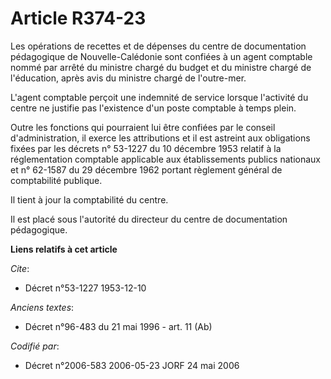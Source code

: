 # Article R374-23

Les opérations de recettes et de dépenses du centre de documentation pédagogique de Nouvelle-Calédonie sont confiées à un
agent comptable nommé par arrêté du ministre chargé du budget et du ministre chargé de l'éducation, après avis du ministre
chargé de l'outre-mer.

L'agent comptable perçoit une indemnité de service lorsque l'activité du centre ne justifie pas l'existence d'un poste
comptable à temps plein.

Outre les fonctions qui pourraient lui être confiées par le conseil d'administration, il exerce les attributions et il est
astreint aux obligations fixées par les décrets n° 53-1227 du 10 décembre 1953 relatif à la réglementation comptable
applicable aux établissements publics nationaux et n° 62-1587 du 29 décembre 1962 portant règlement général de comptabilité
publique.

Il tient à jour la comptabilité du centre.

Il est placé sous l'autorité du directeur du centre de documentation pédagogique.

**Liens relatifs à cet article**

_Cite_:

  - Décret n°53-1227 1953-12-10

_Anciens textes_:

  - Décret n°96-483 du 21 mai 1996 - art. 11 (Ab)

_Codifié par_:

  - Décret n°2006-583 2006-05-23 JORF 24 mai 2006
